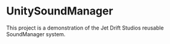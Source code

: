 # UnitySoundManager
This project is a demonstration of the Jet Drift Studios reusable SoundManager system.
